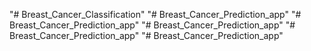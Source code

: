 "# Breast_Cancer_Classification" 
"# Breast_Cancer_Prediction_app" 
"# Breast_Cancer_Prediction_app" 
"# Breast_Cancer_Prediction_app" 
"# Breast_Cancer_Prediction_app" 
"# Breast_Cancer_Prediction_app" 
